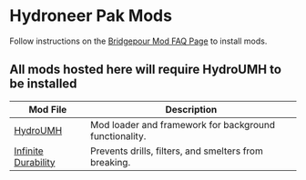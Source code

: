 # Hydroneer Pak Mods
Follow instructions on the [Bridgepour Mod FAQ Page](https://bridgepour.com/mod-faq) to install mods.

## All mods hosted here will require HydroUMH to be installed


| Mod File  | Description |
| ------------- | ------------- |
| [HydroUMH](https://github.com/RHlNO/HydroneerModding/raw/main/Release%20Mods/500-HydroUMH_P.pak) | Mod loader and framework for background functionality. |
| [Infinite Durability](https://github.com/RHlNO/HydroneerModding/raw/main/Release%20Mods/500-InfiniteDurability_P.pak) | Prevents drills, filters, and smelters from breaking. |
